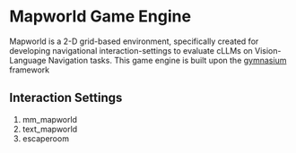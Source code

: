 # Mapworld Game Engine

Mapworld is a 2-D grid-based environment, specifically created for developing navigational interaction-settings to evaluate cLLMs on Vision-Language Navigation tasks. This game engine is built upon the [gymnasium](https://github.com/Farama-Foundation/Gymnasium) framework


## Interaction Settings

1) mm_mapworld
2) text_mapworld
3) escaperoom